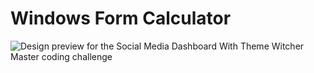 # Windows Form Calculator
![Design preview for the Social Media Dashboard With Theme Witcher Master coding challenge](./cacl/preview.jpg)
